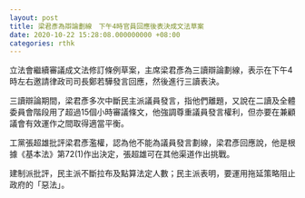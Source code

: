 ```yaml
---
layout: post
title: 梁君彥為辯論劃線　下午4時官員回應後表決成文法草案
date: 2020-10-22 15:28:08.000000000 +08:00
categories: rthk
---
```


立法會繼續審議成文法修訂條例草案，主席梁君彥為三讀辯論劃線，表示在下午4時左右邀請律政司司長鄭若驊發言回應，然後進行三讀表決。

三讀辯論期間，梁君彥多次中斷民主派議員發言，指他們離題，又說在二讀及全體委員會階段用了超過15個小時審議條文，他強調尊重議員發言權利，但亦要在兼顧議會有效運作之間取得適當平衡。

工黨張超雄批評梁君彥濫權，認為他不能為議員發言劃線，梁君彥回應說，他是根據《基本法》第72(1)作出決定，張超雄可在其他渠道作出挑戰。

建制派批評，民主派不斷拉布及點算法定人數；民主派表明，要運用拖延策略阻止政府的「惡法」。
